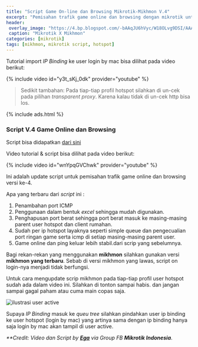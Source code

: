 ```yaml
---
title: "Script Game On-line dan Browsing Mikrotik-Mikhmon V.4"
excerpt: "Pemisahan trafik game online dan browsing dengan mikrotik untuk usaha RT/RW net yang memakai mikhmon"
header:
 overlay_image: "https://4.bp.blogspot.com/-bAAqJU6hVyc/W18OLvg9DSI/AAAAAAAAA8Y/ZkXWxy0XFQ41845DqBeEnqGprn4nEUDKACLcBGAs/s1600/Mikhmon%252C%2BSolusi%2BPengganti%2BUserman%2BPada%2BMikrotik.png"
 caption: "Mikrotik X Mikhmon"
categories: [mikrotik]
tags: [mikhmon, mikrotik script, hotspot]
---
```

Tutorial import _IP Binding_ ke user login by mac bisa dilihat pada video berikut:

{% include video id="y3t_sKj_0dk" provider="youtube" %}

> Sedikit tambahan: Pada tiap-tiap profil hotspot silahkan di un-cek pada pilihan _transparent proxy_. Karena kalau tidak di un-cek http bisa los.

{% include ads.html %}

### Script V.4 Game Online dan Browsing

Script bisa didapatkan [dari sini](https://drive?size=&id=1IpH0FatEVyfv1dh2FG_CT8LPfKLKIWmf&name=MS-Excel)

Video tutorial & script bisa dilihat pada video berikut:

{% include video id="wnYpqGVChwk" provider="youtube" %}

Ini adalah update script untuk pemisahan trafik game online dan browsing versi ke-4.

Apa yang terbaru dari _script_ ini : 

1. Penambahan port ICMP
2. Penggunaan dalam bentuk _excel_ sehingga mudah digunakan. 
3. Penghapusan port berat sehingga port berat masuk ke masing-masing parent user hotspot dan client rumahan.
4. Sudah per ip hotspot layaknya seperti simple queue dan pengecualian port ringan game serta icmp di setiap masing-masing parent user.
5. Game online dan ping keluar lebih stabil.dari scrip yang sebelumnya.

Bagi rekan-rekan yang menggunakan **mikhmon** silahkan gunakan versi **mikhmon yang terbaru**. Sebab di versi mikhmon yang lawas, script on login-nya menjadi tidak berfungsi.

Untuk cara mengupdate scrip mikhmon pada tiap-tiap profil user hotspot sudah ada dalam video ini. Silahkan di tonton sampai habis. dan jangan sampai gagal paham atau cuma main copas saja.

![ilustrasi user active](https://laksa19.github.io/img/hotspot-active.png)

Supaya _IP Binding_ masuk ke _queu tree_ silahkan pindahkan user ip binding ke user hotspot (login by mac) yang artinya sama dengan ip binding hanya saja login by mac akan tampil di user active.

_**Credit: Video dan Script by [**Ega**](https://www.facebook.com/carisajakalaubisa) via Group FB **Mikrotik Indonesia**_.

